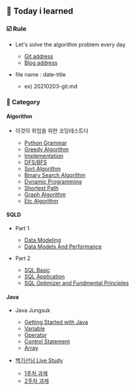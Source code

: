 ## :date: Today i learned

### :ballot_box_with_check: Rule


- Let's solve the algorithm problem every day 

    - [Git address](https://github.com/m1nnh/Solved-the-problem)
    - [Blog address](https://minhyeok-rithm.tistory.com/category/Algorithm)

- file name : date-title

    - ex) 20210203-git.md

### 📂 Category


#### Algorithm

- 이것이 취업을 위한 코딩테스트다

    - [Python Grammar](https://github.com/m1nnh/TIL/blob/master/Algorithm/20210223-PythonGrammar.md)
    - [Greedy Algorithm](https://github.com/m1nnh/TIL/blob/master/Algorithm/20210224-GreedyAlgorithm.md)
    - [Implementation](https://github.com/m1nnh/TIL/blob/master/Algorithm/20210225-Implementation.md)
    - [DFS/BFS](https://github.com/m1nnh/TIL/blob/master/Algorithm/20210225-DFS:BFS.md)
    - [Sort Algorithm](https://github.com/m1nnh/TIL/blob/master/Algorithm/20210226-Sort.md)
    - [Binary Search Algorithm](https://github.com/m1nnh/TIL/blob/master/Algorithm/20210227-BinarySearch.md)
    - [Dynamic Programming](https://github.com/m1nnh/TIL/blob/master/Algorithm/20210227-DynamicProgramming.md)
    - [Shortest Path](https://github.com/m1nnh/TIL/blob/master/Algorithm/20210228-ShortestPath.md)
    - [Graph Algorithm](https://github.com/m1nnh/TIL/blob/master/Algorithm/20210228-GraphAlgorithm.md)
    - [Etc Algorithm](https://github.com/m1nnh/TIL/blob/master/Algorithm/20210228-EtcAlgorithm.md)


#### SQLD

- Part 1

	- [Data Modeling](https://github.com/m1nnh/TIL/blob/master/SQLD/20210301-DataModeling.md)
	- [Data Models And Performance](https://github.com/m1nnh/TIL/blob/master/SQLD/20210301-DataModelsAndPerformance.md)

- Part 2

	- [SQL Basic](https://github.com/m1nnh/TIL/blob/master/SQLD/20210305-SQLBASIC.md)
	- [SQL Application](https://github.com/m1nnh/TIL/blob/master/SQLD/20210306-SQLAPPLICATION.md)
	- [SQL Optimizer and Fundmental Principles](https://github.com/m1nnh/TIL/blob/master/SQLD/20210306-SQL-OptimizerAndFundamentalPrinciples.md)

	
#### Java

- Java Jungsuk

	- [Getting Started with Java](https://github.com/m1nnh/TIL/blob/master/Java/20210330-Getting_Started_with_Java.md)
	- [Variable](https://github.com/m1nnh/TIL/blob/master/Java/20210331-Variable.md)
	- [Operator](https://github.com/m1nnh/TIL/blob/master/Java/20210404-Operator.md)
	- [Control Statement](https://github.com/m1nnh/TIL/blob/master/Java/20210404-Control-Statement.md)
	- [Array](https://github.com/m1nnh/TIL/blob/master/Java/20210405-Array.md)

- [백기선님 Live Study](https://github.com/whiteship/live-study)

	- [1주차 과제](https://github.com/m1nnh/TIL/blob/master/Java/20210405-LiveStudy-01.md)
	- [2주차 과제](https://github.com/m1nnh/TIL/blob/master/Java/20210406-LiveStudy-02.md)
